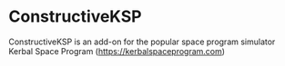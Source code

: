 ConstructiveKSP
===============

ConstructiveKSP is an add-on for the popular space program simulator Kerbal Space Program (https://kerbalspaceprogram.com)
